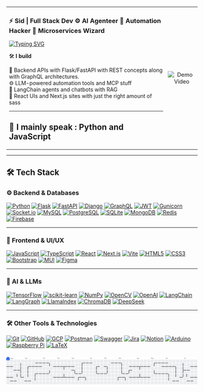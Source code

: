 


<table>
<tr>
<td valign="top">

### ⚡ Sid | Full Stack Dev ⚙️ AI Agenteer 🧠 Automation Hacker 👾 Microservices Wizard

[![Typing SVG](https://readme-typing-svg.demolab.com?font=&pause=200&color=43F700&background=000000&multiline=true&width=435&height=65&lines=Hey%2C+I+am+Sid+;Let's+create+something+Awesome+)](https://git.io/typing-svg)

🛠️ **I build**

🔌 Backend APIs with Flask/FastAPI with REST concepts along with GraphQL architectures.
<br>
⚙️ LLM-powered automation tools and MCP stuff
<br>
🧠 LangChain agents and chatbots with RAG 
<br>
🧱 React UIs and Next.js sites with just the right amount of sass

---

📡 **I mainly speak :** Python and JavaScript
---

</td>
    <td align="center">
      <img 
      src="./vid.gif" 
      alt="Demo Video" 
      width="100%" 
      style="display: block; margin: auto; transform: scale(1.05); transition: transform 0.3s ease-in-out;" 
      onmouseover="this.style.transform='scale(1.2)'" 
      onmouseout="this.style.transform='scale(1.05)'" 
       />
    </td>
</tr>
</table>

---

## 🛠️ Tech Stack

### ⚙️ Backend & Databases
<p align="left">
  <a href="https://www.python.org" target="_blank" rel="noreferrer"><img src="https://img.shields.io/badge/Python-3776AB?style=for-the-badge&logo=python&logoColor=white" alt="Python"></a>
  <a href="https://flask.palletsprojects.com/" target="_blank" rel="noreferrer"><img src="https://img.shields.io/badge/Flask-000000?style=for-the-badge&logo=flask&logoColor=white" alt="Flask"></a>
  <a href="https://fastapi.tiangolo.com/" target="_blank" rel="noreferrer"><img src="https://img.shields.io/badge/FastAPI-009688?style=for-the-badge&logo=fastapi&logoColor=white" alt="FastAPI"></a>
  <a href="https://www.djangoproject.com/" target="_blank" rel="noreferrer"><img src="https://img.shields.io/badge/Django-092E20?style=for-the-badge&logo=django&logoColor=white" alt="Django"></a>
  <a href="https://graphql.org" target="_blank" rel="noreferrer"><img src="https://img.shields.io/badge/GraphQL-E10098?style=for-the-badge&logo=graphql&logoColor=white" alt="GraphQL"></a>
  <a href="https://jwt.io" target="_blank" rel="noreferrer"><img src="https://img.shields.io/badge/JWT-000000?style=for-the-badge&logo=jsonwebtokens&logoColor=white" alt="JWT"></a>
  <a href="https://gunicorn.org" target="_blank" rel="noreferrer"><img src="https://img.shields.io/badge/Gunicorn-499848?style=for-the-badge&logo=gunicorn&logoColor=white" alt="Gunicorn"></a>
  <a href="https://socket.io" target="_blank" rel="noreferrer"><img src="https://img.shields.io/badge/Socket.io-010101?style=for-the-badge&logo=socketdotio&logoColor=white" alt="Socket.io"></a>
  <a href="https://www.mysql.com/" target="_blank" rel="noreferrer"><img src="https://img.shields.io/badge/MySQL-4479A1?style=for-the-badge&logo=mysql&logoColor=white" alt="MySQL"></a>
  <a href="https://www.postgresql.org" target="_blank" rel="noreferrer"><img src="https://img.shields.io/badge/PostgreSQL-4169E1?style=for-the-badge&logo=postgresql&logoColor=white" alt="PostgreSQL"></a>
  <a href="https://www.sqlite.org/" target="_blank" rel="noreferrer"><img src="https://img.shields.io/badge/SQLite-003B57?style=for-the-badge&logo=sqlite&logoColor=white" alt="SQLite"></a>
  <a href="https://www.mongodb.com/" target="_blank" rel="noreferrer"><img src="https://img.shields.io/badge/MongoDB-47A248?style=for-the-badge&logo=mongodb&logoColor=white" alt="MongoDB"></a>
  <a href="https://redis.io" target="_blank" rel="noreferrer"><img src="https://img.shields.io/badge/Redis-DC382D?style=for-the-badge&logo=redis&logoColor=white" alt="Redis"></a>
  <a href="https://firebase.google.com/" target="_blank" rel="noreferrer"><img src="https://img.shields.io/badge/Firebase-FFCA28?style=for-the-badge&logo=firebase&logoColor=black" alt="Firebase"></a>
</p>

***

### 🎨 Frontend & UI/UX
<p align="left">
  <a href="https://developer.mozilla.org/en-US/docs/Web/JavaScript" target="_blank" rel="noreferrer"><img src="https://img.shields.io/badge/JavaScript-F7DF1E?style=for-the-badge&logo=javascript&logoColor=black" alt="JavaScript"></a>
  <a href="https://www.typescriptlang.org/" target="_blank" rel="noreferrer"><img src="https://img.shields.io/badge/TypeScript-3178C6?style=for-the-badge&logo=typescript&logoColor=white" alt="TypeScript"></a>
  <a href="https://reactjs.org/" target="_blank" rel="noreferrer"><img src="https://img.shields.io/badge/React-61DAFB?style=for-the-badge&logo=react&logoColor=black" alt="React"></a>
  <a href="https://nextjs.org/" target="_blank" rel="noreferrer"><img src="https://img.shields.io/badge/Next.js-000000?style=for-the-badge&logo=nextdotjs&logoColor=white" alt="Next.js"></a>
  <a href="https://vitejs.dev" target="_blank" rel="noreferrer"><img src="https://img.shields.io/badge/Vite-646CFF?style=for-the-badge&logo=vite&logoColor=white" alt="Vite"></a>
  <a href="https://developer.mozilla.org/en-US/docs/Web/Guide/HTML/HTML5" target="_blank" rel="noreferrer"><img src="https://img.shields.io/badge/HTML5-E34F26?style=for-the-badge&logo=html5&logoColor=white" alt="HTML5"></a>
  <a href="https://developer.mozilla.org/en-US/docs/Web/CSS" target="_blank" rel="noreferrer"><img src="https://img.shields.io/badge/CSS3-1572B6?style=for-the-badge&logo=css3&logoColor=white" alt="CSS3"></a>
  <a href="https://getbootstrap.com" target="_blank" rel="noreferrer"><img src="https://img.shields.io/badge/Bootstrap-7952B3?style=for-the-badge&logo=bootstrap&logoColor=white" alt="Bootstrap"></a>
  <a href="https://mui.com" target="_blank" rel="noreferrer"><img src="https://img.shields.io/badge/MUI-007FFF?style=for-the-badge&logo=mui&logoColor=white" alt="MUI"></a>
  <a href="https://www.figma.com/" target="_blank" rel="noreferrer"><img src="https://img.shields.io/badge/Figma-F24E1E?style=for-the-badge&logo=figma&logoColor=white" alt="Figma"></a>
</p>

***

### 🧠 AI & LLMs
<p align="left">
  <a href="https://www.tensorflow.org" target="_blank" rel="noreferrer"><img src="https://img.shields.io/badge/TensorFlow-FF6F00?style=for-the-badge&logo=tensorflow&logoColor=white" alt="TensorFlow"></a>
  <a href="https://scikit-learn.org/" target="_blank" rel="noreferrer"><img src="https://img.shields.io/badge/scikit--learn-F7931E?style=for-the-badge&logo=scikit-learn&logoColor=white" alt="scikit-learn"></a>
  <a href="https://numpy.org/" target="_blank" rel="noreferrer"><img src="https://img.shields.io/badge/NumPy-013243?style=for-the-badge&logo=numpy&logoColor=white" alt="NumPy"></a>
  <a href="https://opencv.org/" target="_blank" rel="noreferrer"><img src="https://img.shields.io/badge/OpenCV-5C3EE8?style=for-the-badge&logo=opencv&logoColor=white" alt="OpenCV"></a>
  <a href="https://openai.com/" target="_blank" rel="noreferrer"><img src="https://img.shields.io/badge/OpenAI-412991?style=for-the-badge&logo=openai&logoColor=white" alt="OpenAI"></a>
  <a href="https://python.langchain.com/" target="_blank" rel="noreferrer"><img src="https://img.shields.io/badge/LangChain-4D90FE?style=for-the-badge&logo=data:image/svg+xml;base64,PHN2ZyB2aWV3Qm94PSIwIDAgMjQgMjQiIHhtbG5zPSJodHRwOi8vd3d3LnczLm9yZy8yMDAwL3N2ZyI+PHBhdGggZmlsbD0iI2ZmZiIgZD0iTTEzLjAyMiAxOS4zODdsMy4zMDEtMy4zMDJsMS40MTEgMS40MTNsLTQuNzEyIDQuNzE2bC00LjcxNS00LjcxNmwzLjI5Ny0zLjMwMmw0LjcwOSAzLjI5M3pNMy43ODUgMTQuODVsMS40MTQgMS40MTRsMy4zLTMuM2wxLjQwNS0xLjQwN2wtNC43MTUtNC43MTVsLTQuNzE0IDQuNzE1bDEuNDE0IDEuNDA3bDMuMjk2IDMuM3ptNi41NzMgMGwxLjQwOSAxLjQwN2wxLjQxMS0xLjQxbDEuNDE3LTEuNDExbC0xLjQxNy0xLjQxMWwtMS40MTEgMS40MWwtMi44MjYgMi44MTRaIi8+PC9zdmc+" alt="LangChain"></a>
  <a href="https://github.com/langchain-ai/langgraph" target="_blank" rel="noreferrer"><img src="https://img.shields.io/badge/LangGraph-F05032?style=for-the-badge&logoColor=white" alt="LangGraph"></a>
  <a href="https://www.llamaindex.ai/" target="_blank" rel="noreferrer"><img src="https://img.shields.io/badge/LlamaIndex-4B0082?style=for-the-badge&logoColor=white" alt="LlamaIndex"></a>
  <a href="https://www.trychroma.com/" target="_blank" rel="noreferrer"><img src="https://img.shields.io/badge/ChromaDB-5A48A3?style=for-the-badge&logoColor=white" alt="ChromaDB"></a>
  <a href="https://www.deepseek.com/" target="_blank" rel="noreferrer"><img src="https://img.shields.io/badge/DeepSeek-00B975?style=for-the-badge&logoColor=white" alt="DeepSeek"></a>
</p>

***

### 🛠️ Other Tools & Technologies
<p align="left">
  <a href="https://git-scm.com/" target="_blank" rel="noreferrer"><img src="https://img.shields.io/badge/Git-F05032?style=for-the-badge&logo=git&logoColor=white" alt="Git"></a>
  <a href="https://github.com/" target="_blank" rel="noreferrer"><img src="https://img.shields.io/badge/GitHub-181717?style=for-the-badge&logo=github&logoColor=white" alt="GitHub"></a>
  <a href="https://cloud.google.com" target="_blank" rel="noreferrer"><img src="https://img.shields.io/badge/Google_Cloud-4285F4?style=for-the-badge&logo=google-cloud&logoColor=white" alt="GCP"></a>
  <a href="https://www.postman.com/" target="_blank" rel="noreferrer"><img src="https://img.shields.io/badge/Postman-FF6C37?style=for-the-badge&logo=postman&logoColor=white" alt="Postman"></a>
  <a href="https://swagger.io/" target="_blank" rel="noreferrer"><img src="https://img.shields.io/badge/Swagger-85EA2D?style=for-the-badge&logo=swagger&logoColor=black" alt="Swagger"></a>
  <a href="https://www.atlassian.com/software/jira" target="_blank" rel="noreferrer"><img src="https://img.shields.io/badge/Jira-0052CC?style=for-the-badge&logo=jira&logoColor=white" alt="Jira"></a>
  <a href="https://www.notion.so/" target="_blank" rel="noreferrer"><img src="https://img.shields.io/badge/Notion-000000?style=for-the-badge&logo=notion&logoColor=white" alt="Notion"></a>
  <a href="https://www.arduino.cc/" target="_blank" rel="noreferrer"><img src="https://img.shields.io/badge/Arduino-00979D?style=for-the-badge&logo=arduino&logoColor=white" alt="Arduino"></a>
  <a href="https://www.raspberrypi.org/" target="_blank" rel="noreferrer"><img src="https://img.shields.io/badge/Raspberry_Pi-A22846?style=for-the-badge&logo=raspberry-pi&logoColor=white" alt="Raspberry Pi"></a>
  <a href="https://www.latex-project.org/" target="_blank" rel="noreferrer"><img src="https://img.shields.io/badge/LaTeX-008080?style=for-the-badge&logo=latex&logoColor=white" alt="LaTeX"></a>
</p>

###
<div align="center">

<picture>
  <source media="(prefers-color-scheme: dark)" srcset="https://raw.githubusercontent.com/sid-at-github-code/sid-at-github-code/output/pacman-contribution-graph-dark.svg">
  <source media="(prefers-color-scheme: light)" srcset="https://raw.githubusercontent.com/sid-at-github-code/sid-at-github-code/output/pacman-contribution-graph.svg">
  <img alt="pacman contribution graph" src="https://raw.githubusercontent.com/sid-at-github-code/sid-at-github-code/output/pacman-contribution-graph.svg">
</picture>

</div>


